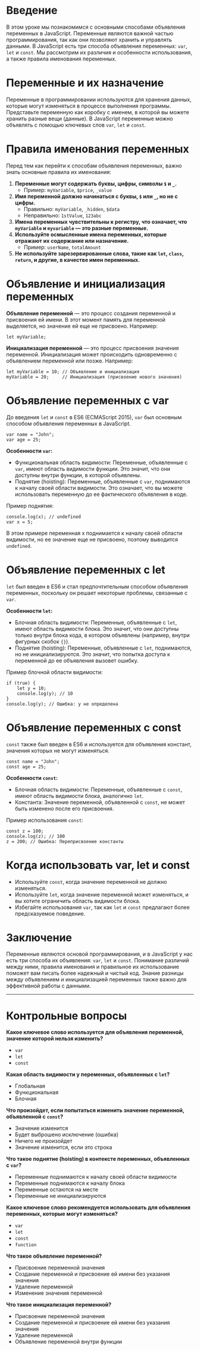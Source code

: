 # Введение

В этом уроке мы познакомимся с основными способами объявления переменных в JavaScript. Переменные являются важной частью программирования, так как они позволяют хранить и управлять данными. В JavaScript есть три способа объявления переменных: `var`, `let` и `const`. Мы рассмотрим их различия и особенности использования, а также правила именования переменных.

# Переменные и их назначение

Переменные в программировании используются для хранения данных, которые могут изменяться в процессе выполнения программы. Представьте переменную как коробку с именем, в которой вы можете хранить разные вещи (данные). В JavaScript переменные можно объявлять с помощью ключевых слов `var`, `let` и `const`.

# Правила именования переменных

Перед тем как перейти к способам объявления переменных, важно знать основные правила их именования:

1. **Переменные могут содержать буквы, цифры, символы `$` и `_`.**
    - Пример: `myVariable`, `$price`, `_value`
2. **Имя переменной должно начинаться с буквы, `$` или `_`, но не с цифры.**
    - Правильно: `myVariable`, `_hidden`, `$data`
    - Неправильно: `1stValue`, `123abc`
3. **Имена переменных чувствительны к регистру, что означает, что `myVariable` и `myvariable` — это разные переменные.**
4. **Используйте осмысленные имена переменных, которые отражают их содержание или назначение.**
    - Пример: `userName`, `totalAmount`
5. **Не используйте зарезервированные слова, такие как `let`, `class`, `return`, и другие, в качестве имен переменных.**

# Объявление и инициализация переменных

**Объявление переменной** — это процесс создания переменной и присвоения ей имени. В этот момент память для переменной выделяется, но значение ей еще не присвоено. Например:

```
let myVariable;
```

**Инициализация переменной** — это процесс присвоения значения переменной. Инициализация может происходить одновременно с объявлением переменной или позже. Например:

```
let myVariable = 10; // Объявление и инициализация
myVariable = 20;     // Инициализация (присвоение нового значения)
```

# Объявление переменных с var

До введения `let` и `const` в ES6 (ECMAScript 2015), `var` был основным способом объявления переменных в JavaScript.

```
var name = "John";
var age = 25;
```

**Особенности `var`:**
- Функциональная область видимости: Переменные, объявленные с `var`, имеют область видимости функции. Это значит, что они доступны внутри функции, в которой объявлены.
- Поднятие (hoisting): Переменные, объявленные с `var`, поднимаются к началу своей области видимости. Это означает, что вы можете использовать переменную до ее фактического объявления в коде.

Пример поднятия:

```
console.log(x); // undefined
var x = 5;
```

В этом примере переменная x поднимается к началу своей области видимости, но ее значение еще не присвоено, поэтому выводится `undefined`.

# Объявление переменных с let

`let` был введен в ES6 и стал предпочтительным способом объявления переменных, поскольку он решает некоторые проблемы, связанные с `var`.

**Особенности `let`:**
- Блочная область видимости: Переменные, объявленные с `let`, имеют область видимости блока. Это значит, что они доступны только внутри блока кода, в котором объявлены (например, внутри фигурных скобок `{}`).
- Поднятие (hoisting): Переменные, объявленные с `let`, поднимаются, но не инициализируются. Это значит, что попытка доступа к переменной до ее объявления вызовет ошибку.

Пример блочной области видимости:

```
if (true) {
    let y = 10;
    console.log(y); // 10
}
console.log(y); // Ошибка: y не определена
```

# Объявление переменных с const

`const` также был введен в ES6 и используется для объявления констант, значения которых не могут изменяться.

```
const name = "John";
const age = 25;
```

**Особенности `const`:**
- Блочная область видимости: Переменные, объявленные с `const`, имеют область видимости блока, аналогично `let`.
- Константа: Значение переменной, объявленной с `const`, не может быть изменено после его присвоения.

Пример использования `const`:

```
const z = 100;
console.log(z); // 100
z = 200; // Ошибка: Переприсвоение константы
```

# Когда использовать var, let и const

- Используйте `const`, когда значение переменной не должно изменяться.
- Используйте `let`, когда значение переменной может изменяться, и вы хотите ограничить область видимости блока.
- Избегайте использования `var`, так как `let` и `const` предлагают более предсказуемое поведение.

# Заключение

Переменные являются основой программирования, и в JavaScript у нас есть три способа их объявления: `var`, `let` и `const`. Понимание различий между ними, правила именования и правильное их использование поможет вам писать более надежный и чистый код. Знание разницы между объявлением и инициализацией переменных также важно для эффективной работы с данными.

***

# Контрольные вопросы

**Какое ключевое слово используется для объявления переменной, значение которой нельзя изменить?**
- `var`
- `let`
- `const`

**Какая область видимости у переменных, объявленных с `let`?**
- Глобальная
- Функциональная
- Блочная

**Что произойдет, если попытаться изменить значение переменной, объявленной с `const`?**
- Значение изменится
- Будет выброшено исключение (ошибка)
- Ничего не произойдет
- Значение изменится, если это строка

**Что такое поднятие (hoisting) в контексте переменных, объявленных с `var`?**
- Переменные поднимаются к началу своей области видимости
- Переменные поднимаются к началу блока
- Переменные остаются на месте
- Переменные не инициализируются

**Какое ключевое слово рекомендуется использовать для объявления переменных, которые могут изменяться?**
- `var`
- `let`
- `const`
- `function`

**Что такое объявление переменной?**
- Присвоение переменной значения
- Создание переменной и присвоение ей имени без указания значения
- Удаление переменной
- Изменение значения переменной

**Что такое инициализация переменной?**
- Присвоение переменной значения
- Создание переменной и присвоение ей имени без указания значения
- Удаление переменной
- Объявление переменной внутри функции
